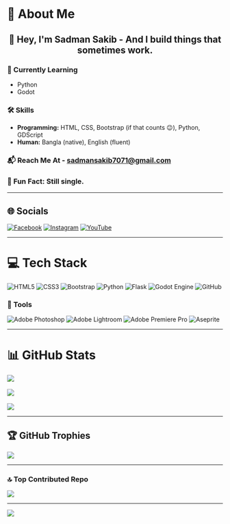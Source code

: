 # 💫 About Me

<div align="center">

## 👋 Hey, I'm Sadman Sakib - And I build things that sometimes work.  

</div>

### 🌱 Currently Learning  
- Python  
- Godot  

### 🛠️ Skills  
- **Programming:** HTML, CSS, Bootstrap (if that counts 😉), Python, GDScript  
- **Human:** Bangla (native), English (fluent)  

### 📬 Reach Me At - [sadmansakib7071@gmail.com](mailto:sadmansakib7071@gmail.com)  

### 🤔 Fun Fact: Still single.  

---

## 🌐 Socials  
[![Facebook](https://img.shields.io/badge/Facebook-%231877F2.svg?logo=Facebook&logoColor=white)](https://www.facebook.com/Sadman.Sakib.1.399/) 
[![Instagram](https://img.shields.io/badge/Instagram-%23E4405F.svg?logo=Instagram&logoColor=white)](https://www.instagram.com/sadman._.sakib_/) 
[![YouTube](https://img.shields.io/badge/YouTube-%23FF0000.svg?logo=YouTube&logoColor=white)](https://www.youtube.com/@Sadman_Sakib1)  

---

# 💻 Tech Stack  
![HTML5](https://img.shields.io/badge/html5-%23E34F26.svg?style=for-the-badge&logo=html5&logoColor=white) 
![CSS3](https://img.shields.io/badge/css3-%231572B6.svg?style=for-the-badge&logo=css3&logoColor=white) 
![Bootstrap](https://img.shields.io/badge/bootstrap-%238511FA.svg?style=for-the-badge&logo=bootstrap&logoColor=white) 
![Python](https://img.shields.io/badge/python-3670A0?style=for-the-badge&logo=python&logoColor=ffdd54) 
![Flask](https://img.shields.io/badge/flask-%23000.svg?style=for-the-badge&logo=flask&logoColor=white) 
![Godot Engine](https://img.shields.io/badge/Godot-%23FFFFFF.svg?style=for-the-badge&logo=godot-engine) 
![GitHub](https://img.shields.io/badge/github-%23121011.svg?style=for-the-badge&logo=github&logoColor=white)  

### 🎨 Tools  
![Adobe Photoshop](https://img.shields.io/badge/adobe%20photoshop-%2331A8FF.svg?style=for-the-badge&logo=adobe%20photoshop&logoColor=white) 
![Adobe Lightroom](https://img.shields.io/badge/Adobe%20Lightroom-31A8FF.svg?style=for-the-badge&logo=Adobe%20Lightroom&logoColor=white) 
![Adobe Premiere Pro](https://img.shields.io/badge/Adobe%20Premiere%20Pro-9999FF.svg?style=for-the-badge&logo=Adobe%20Premiere%20Pro&logoColor=white) 
![Aseprite](https://img.shields.io/badge/Aseprite-FFFFFF?style=for-the-badge&logo=Aseprite&logoColor=7D929E)  

---

# 📊 GitHub Stats  
![](https://github-readme-stats.vercel.app/api?username=SadmanSakib399&theme=dark&hide_border=false&include_all_commits=true&count_private=false)<br/>  
![](https://nirzak-streak-stats.vercel.app/?user=SadmanSakib399&theme=dark&hide_border=false)<br/>  
![](https://github-readme-stats.vercel.app/api/top-langs/?username=SadmanSakib399&theme=dark&hide_border=false&include_all_commits=true&count_private=false&layout=compact)  

---

## 🏆 GitHub Trophies  
![](https://github-profile-trophy.vercel.app/?username=SadmanSakib399&theme=radical&no-frame=true&no-bg=true&margin-w=4)  

---

### 🔝 Top Contributed Repo  
![](https://github-contributor-stats.vercel.app/api?username=SadmanSakib399&limit=5&theme=dark&combine_all_yearly_contributions=true)  

---

[![](https://visitcount.itsvg.in/api?id=SadmanSakib399&icon=0&color=3)](ht)

